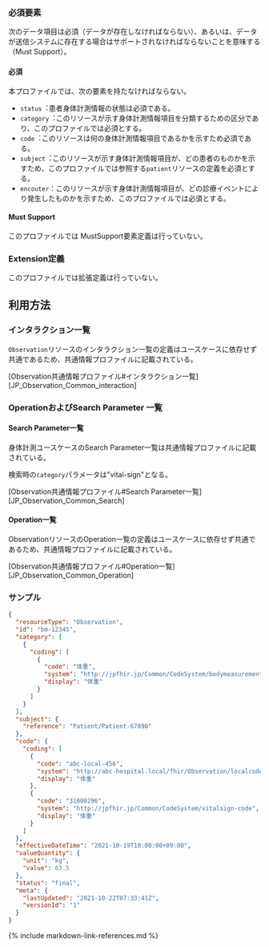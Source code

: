 
### 必須要素

次のデータ項目は必須（データが存在しなければならない）、あるいは、データが送信システムに存在する場合はサポートされなければならないことを意味する（Must Support）。

#### 必須
本プロファイルでは、次の要素を持たなければならない。

- `status`︓患者身体計測情報の状態は必須である。
- `category`︓このリソースが示す身体計測情報項目を分類するための区分であり、このプロファイルでは必須とする。
- `code`︓このリソースは何の身体計測情報項目であるかを示すため必須である。
- `subject`︓このリソースが示す身体計測情報項目が、どの患者のものかを示すため、このプロファイルでは参照する`patient`リソースの定義を必須とする。
- `encouter`：このリソースが示す身体計測情報項目が、どの診療イベントにより発生したものかを示すため、このプロファイルでは必須とする。

#### Must Support
このプロファイルでは MustSupport要素定義は行っていない。

### Extension定義
このプロファイルでは拡張定義は行っていない。


## 利用方法

### インタラクション一覧

`Observation`リソースのインタラクション一覧の定義はユースケースに依存せず共通であるため、共通情報プロファイルに記載されている。

[Observation共通情報プロファイル#インタラクション一覧][JP_Observation_Common_interaction]

### OperationおよびSearch Parameter 一覧

#### Search Parameter一覧

身体計測ユースケースのSearch Parameter一覧は共通情報プロファイルに記載されている。

検索時の`category`パラメータは"vital-sign"となる。

[Observation共通情報プロファイル#Search Parameter一覧][JP_Observation_Common_Search]

#### Operation一覧

ObservationリソースのOperation一覧の定義はユースケースに依存せず共通であるため、共通情報プロファイルに記載されている。

[Observation共通情報プロファイル#Operation一覧][JP_Observation_Common_Operation]

### サンプル
```json
{
  "resourceType": "Observation",
  "id": "bm-12345",
  "category": [
    {
      "coding": [
        {
          "code": "体重",
          "system": "http://jpfhir.jp/Common/CodeSystem/bodymeasurement-category",
          "display": "体重"
        }
      ]
    }
  ],
  "subject": {
    "reference": "Patient/Patient-67890"
  },
  "code": {
    "coding": [
      {
        "code": "abc-local-456",
        "system": "http://abc-hospital.local/fhir/Observation/localcode",
        "display": "体重"
      },
      {
        "code": "31000296",
        "system": "http://jpfhir.jp/Common/CodeSystem/vitalsign-code",
        "display": "体重"
      }
    ]
  },
  "effectiveDateTime": "2021-10-19T10:00:00+09:00",
  "valueQuantity": {
    "unit": "kg",
    "value": 63.5
  },
  "status": "final",
  "meta": {
    "lastUpdated": "2021-10-22T07:33:41Z",
    "versionId": "1"
  }
}
```
{% include markdown-link-references.md %}